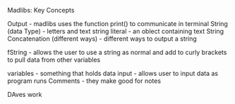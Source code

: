 Madlibs: Key Concepts

Output - madlibs uses the function print() to communicate in terminal
String (data Type) - letters and text 
string literal - an oblect containing text
String Concatenation (different ways) - different ways to output a string

fString - allows the user to use a string as normal and add to curly brackets to pull data from other variables

variables - something that holds data 
input - allows user to input data as program runs 
Comments - they make good for notes

DAves work
